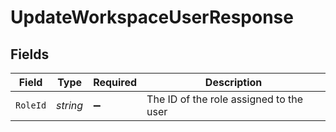 # UpdateWorkspaceUserResponse


## Fields

| Field                                   | Type                                    | Required                                | Description                             |
| --------------------------------------- | --------------------------------------- | --------------------------------------- | --------------------------------------- |
| `RoleId`                                | *string*                                | :heavy_minus_sign:                      | The ID of the role assigned to the user |